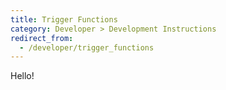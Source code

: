 ```yaml
---
title: Trigger Functions
category: Developer > Development Instructions
redirect_from:
  - /developer/trigger_functions
---
```


Hello!